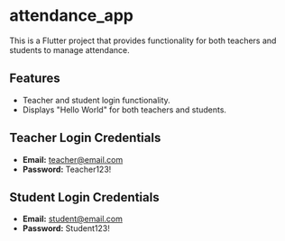 # attendance_app

This is a Flutter project that provides functionality for both teachers and students to manage attendance.

## Features

- Teacher and student login functionality.
- Displays "Hello World" for both teachers and students.

## Teacher Login Credentials

- **Email:** <teacher@email.com>
- **Password:** Teacher123!

## Student Login Credentials

- **Email:** <student@email.com>
- **Password:** Student123!
